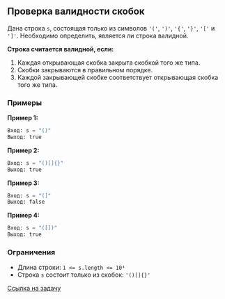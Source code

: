 ## Проверка валидности скобок

Дана строка `s`, состоящая только из символов `'('`, `')'`, `'{'`, `'}'`, `'['` и `']'`. Необходимо определить, является ли строка валидной.

**Строка считается валидной, если:**
1. Каждая открывающая скобка закрыта скобкой того же типа.
2. Скобки закрываются в правильном порядке.
3. Каждой закрывающей скобке соответствует открывающая скобка того же типа.

### **Примеры**

**Пример 1:**
```python
Вход: s = "()"
Выход: true
```

**Пример 2:**
```python
Вход: s = "()[]{}"
Выход: true
```

**Пример 3:**
```python
Вход: s = "(]"
Выход: false
```

**Пример 4:**
```python
Вход: s = "([])"
Выход: true
```

### **Ограничения**
- Длина строки: `1 <= s.length <= 10⁴`
- Строка `s` состоит только из скобок: `'()[]{}'`

[Ссылка на задачу](https://leetcode.com/problems/valid-parentheses/description/)